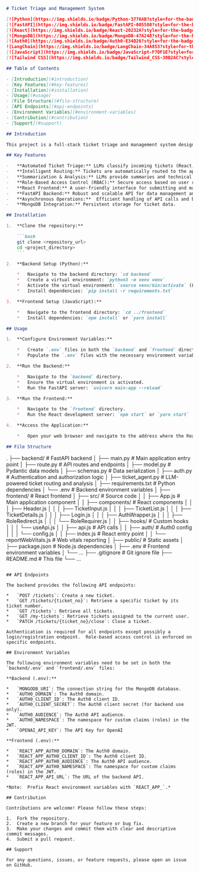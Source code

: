 ```markdown
# Ticket Triage and Management System

[![Python](https://img.shields.io/badge/Python-3776AB?style=for-the-badge&logo=python&logoColor=white)](https://www.python.org/)
[![FastAPI](https://img.shields.io/badge/FastAPI-005580?style=for-the-badge&logo=fastapi&logoColor=white)](https://fastapi.tiangolo.com/)
[![React](https://img.shields.io/badge/React-20232A?style=for-the-badge&logo=react&logoColor=61DAFB)](https://reactjs.org/)
[![MongoDB](https://img.shields.io/badge/MongoDB-47A248?style=for-the-badge&logo=mongodb&logoColor=white)](https://www.mongodb.com/)
[![Auth0](https://img.shields.io/badge/Auth0-E34D26?style=for-the-badge&logo=auth0&logoColor=white)](https://auth0.com/)
![LangChain](https://img.shields.io/badge/LangChain-34A853?style=for-the-badge&logo=langchain&logoColor=white)
[![JavaScript](https://img.shields.io/badge/JavaScript-F7DF1E?style=for-the-badge&logo=javascript&logoColor=black)](https://www.javascript.com/)
[![Tailwind CSS](https://img.shields.io/badge/Tailwind_CSS-38B2AC?style=for-the-badge&logo=tailwind-css&logoColor=white)](https://tailwindcss.com/)

## Table of Contents

- [Introduction](#introduction)
- [Key Features](#key-features)
- [Installation](#installation)
- [Usage](#usage)
- [File Structure](#file-structure)
- [API Endpoints](#api-endpoints)
- [Environment Variables](#environment-variables)
- [Contribution](#contribution)
- [Support](#support)

## Introduction

This project is a full-stack ticket triage and management system designed to streamline the process of handling and resolving technical support requests. It features a React-based frontend for user interaction and a Python backend built with FastAPI for API services. Leveraging LangChain and Large Language Models (LLMs), the system intelligently classifies, routes, and summarizes tickets for efficient handling by specialized teams. Authentication and authorization are managed using Auth0, ensuring secure access and role-based control.

## Key Features

-   **Automated Ticket Triage:** LLMs classify incoming tickets (React, Java, Python, SQL).
-   **Intelligent Routing:** Tickets are automatically routed to the appropriate team based on classification.
-   **Summarization & Analysis:** LLMs provide summaries and technical analysis of tickets.
-   **Role-Based Access Control (RBAC):** Secure access based on user roles managed by Auth0.
-   **React Frontend:** A user-friendly interface for submitting and managing tickets.
-   **FastAPI Backend:** Robust and scalable API for data management and processing.
-   **Asynchronous Operations:**  Efficient handling of API calls and background tasks.
-   **MongoDB Integration:** Persistent storage for ticket data.

## Installation

1.  **Clone the repository:**

    ```bash
    git clone <repository_url>
    cd <project_directory>
    ```

2.  **Backend Setup (Python):**

    *   Navigate to the backend directory: `cd backend`
    *   Create a virtual environment: `python3 -m venv venv`
    *   Activate the virtual environment: `source venv/bin/activate` (Linux/macOS) or `venv\Scripts\activate` (Windows)
    *   Install dependencies: `pip install -r requirements.txt`

3.  **Frontend Setup (JavaScript):**

    *   Navigate to the frontend directory: `cd ../frontend`
    *   Install dependencies: `npm install` or `yarn install`

## Usage

1.  **Configure Environment Variables:**

    *   Create `.env` files in both the `backend` and `frontend` directories.
    *   Populate the `.env` files with the necessary environment variables (see [Environment Variables](#environment-variables) section for details).

2.  **Run the Backend:**

    *   Navigate to the `backend` directory.
    *   Ensure the virtual environment is activated.
    *   Run the FastAPI server: `uvicorn main:app --reload`

3.  **Run the Frontend:**

    *   Navigate to the `frontend` directory.
    *   Run the React development server: `npm start` or `yarn start`

4.  **Access the Application:**

    *   Open your web browser and navigate to the address where the React frontend is running (usually `http://localhost:3000`).

## File Structure

```
.
├── backend/               # FastAPI backend
│   ├── main.py            # Main application entry point
│   ├── route.py           # API routes and endpoints
│   ├── model.py           # Pydantic data models
│   ├── schemas.py         # Data serialization
│   ├── auth.py            # Authentication and authorization logic
│   ├── ticket_agent.py    # LLM-powered ticket routing and analysis
│   ├── requirements.txt   # Python dependencies
│   └── .env               # Backend environment variables
│
├── frontend/              # React frontend
│   ├── src/               # Source code
│   │   ├── App.js         # Main application component
│   │   ├── components/    # React components
│   │   │   ├── Header.js
│   │   │   ├── TicketInput.js
│   │   │   ├── TicketList.js
│   │   │   ├── TicketDetails.js
│   │   │   ├── Login.js
│   │   │   ├── AuthWrapper.js
│   │   │   ├── RoleRedirect.js
│   │   │   └── RoleRequirer.js
│   │   ├── hooks/         # Custom hooks
│   │   │   └── useApi.js
│   │   ├── api.js           # API calls
│   │   ├── auth/          # Auth0 config
│   │   │   └── config.js
│   │   ├── index.js       # React entry point
│   │   └── reportWebVitals.js # Web vitals reporting
│   ├── public/            # Static assets
│   ├── package.json       # Node.js dependencies
│   ├── .env               # Frontend environment variables
│   └── ...
├── .gitignore           # Git ignore file
├── README.md            # This file
└── ...
```

## API Endpoints

The backend provides the following API endpoints:

*   `POST /tickets`: Create a new ticket.
*   `GET /tickets/{ticket_no}`: Retrieve a specific ticket by its ticket number.
*   `GET /tickets`: Retrieve all tickets.
*   `GET /my-tickets`: Retrieve tickets assigned to the current user.
*   `PATCH /tickets/{ticket_no}/close`: Close a ticket.

Authentication is required for all endpoints except possibly a login/registration endpoint.  Role-based access control is enforced on specific endpoints.

## Environment Variables

The following environment variables need to be set in both the `backend/.env` and `frontend/.env` files:

**Backend (.env):**

*   `MONGODB_URI`: The connection string for the MongoDB database.
*   `AUTH0_DOMAIN`: The Auth0 domain.
*   `AUTH0_CLIENT_ID`: The Auth0 client ID.
*   `AUTH0_CLIENT_SECRET`: The Auth0 client secret (for backend use only).
*   `AUTH0_AUDIENCE`: The Auth0 API audience.
*   `AUTH0_NAMESPACE`: The namespace for custom claims (roles) in the JWT.
*   `OPENAI_API_KEY`: The API Key for OpenAI

**Frontend (.env):**

*   `REACT_APP_AUTH0_DOMAIN`: The Auth0 domain.
*   `REACT_APP_AUTH0_CLIENT_ID`: The Auth0 client ID.
*   `REACT_APP_AUTH0_AUDIENCE`: The Auth0 API audience.
*   `REACT_APP_AUTH0_NAMESPACE`: The namespace for custom claims (roles) in the JWT.
*   `REACT_APP_API_URL`: The URL of the backend API.

*Note:  Prefix React environment variables with `REACT_APP_`.*

## Contribution

Contributions are welcome! Please follow these steps:

1.  Fork the repository.
2.  Create a new branch for your feature or bug fix.
3.  Make your changes and commit them with clear and descriptive commit messages.
4.  Submit a pull request.

## Support

For any questions, issues, or feature requests, please open an issue on GitHub.
```